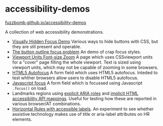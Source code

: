 # accessibility-demos
[fuzzbomb.github.io/accessibility-demos](http://fuzzbomb.github.io/accessibility-demos/)

A collection of web accessibility demonstrations.

- [Visually Hidden Focus Demo](http://fuzzbomb.github.io/accessibility-demos/visually-hidden-focus-test.html)
  Various ways to hide buttons with CSS, but they are stil present and operable.
- [The button outline focus problem](http://fuzzbomb.github.io/accessibility-demos/focus-white-outline-problem.html)
  An demo of crap focus styles.
- [Viewport Units Font-size Zoom](http://fuzzbomb.github.io/accessibility-demos/viewport-units-font-zoom.html)
  A page which uses CSSviewport units for a "cover" page filling the whole viewport.  Text is sized using viewport units, which may not be capable of zooming in some browsers.
- [HTML5 Autofocus](http://fuzzbomb.github.io/accessibility-demos/html5-autofocus-demo.html)
  A form field which uses HTML5 autofocus.  Inteded to test whther browsers allow users to disable HTML5 autofocus.
- [Javascript focus](http://fuzzbomb.github.io/accessibility-demos/javascript-focus-demo.html)
  A form field which is focussed using Javascript `.focus()` on load.
- Landmarks regions using [explicit ARIA roles](https://fuzzbomb.github.io/accessibility-demos/landmarks-explicit-aria-role.html) and [implicit HTML accessibility API mappings](https://fuzzbomb.github.io/accessibility-demos/landmarks-implicit-aria-role.html). Useful for testing how these are reported in various browser/AT combinations.
- [Horizontal Rules with accessible labels](https://fuzzbomb.github.io/accessibility-demos/hr-demo.html).  An experiment to see whether assistive technology makes use of title or aria-label attributes on HR elements.
